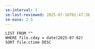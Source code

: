 ```yaml
---
se-interval: 1
se-last-reviewed: 2025-07-16T02:47:36
se-ease: 2.5
---
```

```dataview
LIST FROM "" 
WHERE file.cday = date(2025-07-02) 
SORT file.ctime DESC
```
